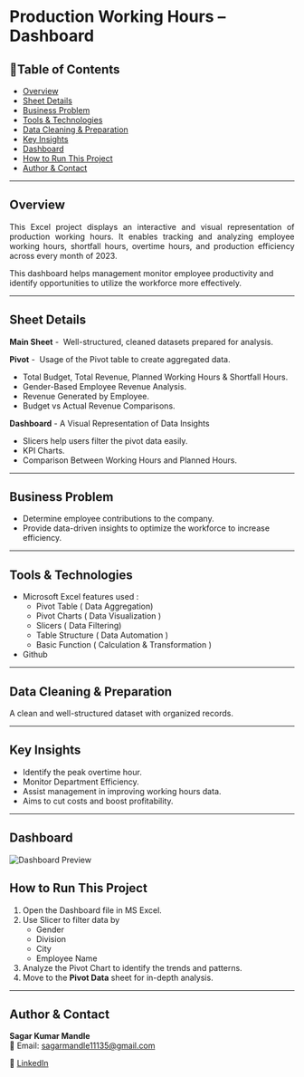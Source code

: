 # Production Working Hours – Dashboard

## 📌Table of Contents
- [Overview](#overview)
- [Sheet Details](#sheet-details)
- [Business Problem](#business-problem)
- [Tools & Technologies](#tools--technologies)
- [Data Cleaning & Preparation](#data-cleaning--preparation)
- [Key Insights](#key-insights)
- [Dashboard](#dashboard)
- [How to Run This Project](#how-to-run-this-project)
- [Author & Contact](#author--contact)

---

## Overview
<p align="justify">
This Excel project displays an interactive and visual representation of production working hours. It enables tracking and analyzing employee working hours, shortfall hours, overtime hours, and production efficiency across every month of 2023.

This dashboard helps management monitor employee productivity and identify opportunities to utilize the workforce more effectively.
</p>

---

## Sheet Details

**Main Sheet** -  Well-structured, cleaned datasets prepared for analysis.

**Pivot** -  Usage of the Pivot table to create aggregated data. 
- Total Budget, Total Revenue, Planned Working Hours & Shortfall Hours.
- Gender-Based Employee Revenue Analysis.
- Revenue Generated by Employee.
- Budget vs Actual Revenue Comparisons.
   

**Dashboard** - A Visual Representation of Data Insights
- Slicers help users filter the pivot data easily.
- KPI Charts.
- Comparison Between Working Hours and Planned Hours.

---

## Business Problem

- Determine employee contributions to the company.
- Provide data-driven insights to optimize the workforce to increase efficiency.

---

## Tools & Technologies

- Microsoft Excel features used :
    - Pivot Table ( Data Aggregation)
    - Pivot Charts ( Data Visualization )
    - Slicers ( Data Filtering)
    - Table Structure ( Data Automation )
    - Basic Function ( Calculation & Transformation )
- Github

---
 
 ## Data Cleaning & Preparation
A clean and well-structured dataset with organized records.

---

## Key Insights

- Identify the peak overtime hour.
- Monitor Department Efficiency.
- Assist management in improving working hours data.
- Aims to cut costs and boost profitability.

---

## Dashboard
![Dashboard Preview](Image/dashboard_1.png)

## How to Run This Project
1. Open the Dashboard file in MS Excel.
2. Use Slicer to filter data by
    - Gender
    - Division
    - City
    - Employee Name
3. Analyze the Pivot Chart to identify the trends and patterns.
4. Move to the  **Pivot Data** sheet for in-depth analysis.

---

## Author & Contact

**Sagar Kumar Mandle**   
📧 Email: sagarmandle11135@gmail.com 


🔗 [LinkedIn](https://www.linkedin.com/in/sagar-kumar-mandle-mandle-7086ba366)  
